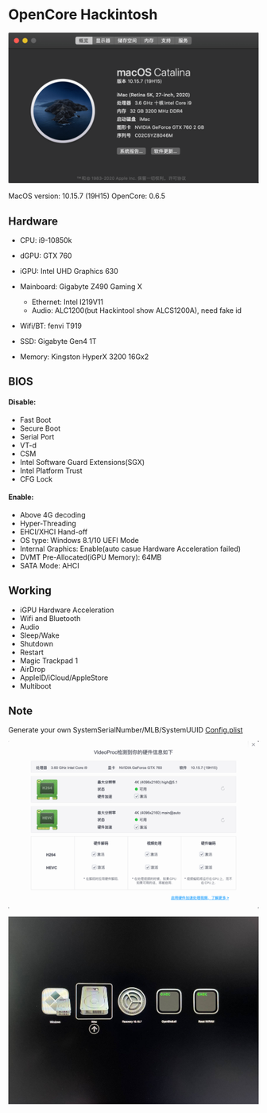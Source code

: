 # OpenCore Hackintosh
![](https://github.com/android-notes/Hackintosh/blob/main/image/1.png?raw=true)

MacOS version: 10.15.7 (19H15)
OpenCore: 0.6.5

## Hardware
* CPU: i9-10850k
* dGPU: GTX 760
* iGPU: Intel UHD Graphics 630
* Mainboard: Gigabyte Z490 Gaming X
  * Ethernet: Intel I219V11 
  * Audio: ALC1200(but Hackintool show ALCS1200A), need fake id

* Wifi/BT: fenvi T919
* SSD: Gigabyte Gen4 1T
* Memory: Kingston HyperX 3200 16Gx2

## BIOS
#### Disable:
* Fast Boot
* Secure Boot
* Serial Port
* VT-d 
* CSM
* Intel Software Guard Extensions(SGX)
* Intel Platform Trust
* CFG Lock 

#### Enable:
* Above 4G decoding
* Hyper-Threading
* EHCI/XHCI Hand-off
* OS type: Windows 8.1/10 UEFI Mode
* Internal Graphics: Enable(auto casue  Hardware Acceleration failed)
* DVMT Pre-Allocated(iGPU Memory): 64MB
* SATA Mode: AHCI


## Working
* iGPU Hardware Acceleration
* Wifi and Bluetooth 
* Audio 
* Sleep/Wake
* Shutdown
* Restart
* Magic Trackpad 1
* AirDrop
* AppleID/iCloud/AppleStore
* Multiboot

## Note
Generate your own SystemSerialNumber/MLB/SystemUUID [Config.plist](https://dortania.github.io/OpenCore-Install-Guide/config.plist/comet-lake.html#platforminfo)

![Hardware Acceleration](https://github.com/android-notes/Hackintosh/blob/main/image/2.png?raw=true)

![muitiboot](https://github.com/android-notes/Hackintosh/blob/main/image/3.jpeg?raw=true)
